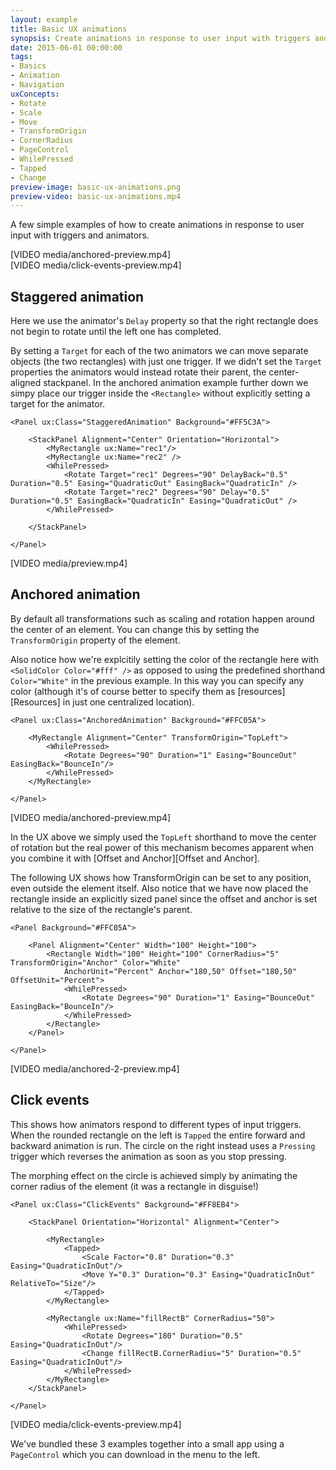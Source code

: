 ```yaml
---
layout: example
title: Basic UX animations
synopsis: Create animations in response to user input with triggers and animators
date: 2015-06-01 00:00:00
tags:
- Basics
- Animation
- Navigation
uxConcepts:
- Rotate
- Scale
- Move
- TransformOrigin
- CornerRadius
- PageControl
- WhilePressed
- Tapped
- Change
preview-image: basic-ux-animations.png
preview-video: basic-ux-animations.mp4
---
```

A few simple examples of how to create animations in response to user input with triggers and animators.

<div class="row">
    <div class="col-xs-6">
        [VIDEO media/anchored-preview.mp4]
    </div>
    <div class="col-xs-6">
        [VIDEO media/click-events-preview.mp4]
    </div>
</div>

## Staggered animation

Here we use the animator's `Delay` property so that the right rectangle does not begin to rotate until the left one has completed.

By setting a `Target` for each of the two animators we can move separate objects (the two rectangles) with just one trigger. If we didn't set the `Target` properties the animators would instead rotate their parent, the center-aligned stackpanel. In the anchored animation example further down we simpy place our trigger inside the `<Rectangle>` without explicitly setting a target for the animator.

<!-- snippet-begin:code/StaggeredAnimation.ux:StaggeredAnimation -->

```
<Panel ux:Class="StaggeredAnimation" Background="#FF5C3A">

    <StackPanel Alignment="Center" Orientation="Horizontal">
        <MyRectangle ux:Name="rec1"/>
        <MyRectangle ux:Name="rec2" />
        <WhilePressed>
            <Rotate Target="rec1" Degrees="90" DelayBack="0.5" Duration="0.5" Easing="QuadraticOut" EasingBack="QuadraticIn" />
            <Rotate Target="rec2" Degrees="90" Delay="0.5" Duration="0.5" EasingBack="QuadraticIn" Easing="QuadraticOut" />
        </WhilePressed>

    </StackPanel>

</Panel>
```

<!-- snippet-end -->

[VIDEO media/preview.mp4]

## Anchored animation

By default all transformations such as scaling and rotation happen around the center of an element. You can change this by setting the `TransformOrigin` property of the element.

Also notice how we're explcitily setting the color of the rectangle here with `<SolidColor Color="#fff" />` as opposed to using the predefined shorthand `Color="White"` in the previous example. In this way you can specify any color (although it's of course better to specify them as [resources][Resources] in just one centralized location).

<!-- snippet-begin:code/AnchoredAnimation.ux:AnchoredAnimation -->

```
<Panel ux:Class="AnchoredAnimation" Background="#FFC05A">

    <MyRectangle Alignment="Center" TransformOrigin="TopLeft">
        <WhilePressed>
            <Rotate Degrees="90" Duration="1" Easing="BounceOut" EasingBack="BounceIn"/>
        </WhilePressed>
    </MyRectangle>

</Panel>
```

<!-- snippet-end -->

[VIDEO media/anchored-preview.mp4]

In the UX above we simply used the `TopLeft` shorthand to move the center of rotation but the real power of this mechanism becomes apparent when you combine it with [Offset and Anchor][Offset and Anchor].

The following UX shows how TransformOrigin can be set to any position, even outside the element itself. Also notice that we have now placed the rectangle inside an explicitly sized panel since the offset and anchor is set relative to the size of the rectangle's parent.

```
<Panel Background="#FFC05A">

	<Panel Alignment="Center" Width="100" Height="100">
		<Rectangle Width="100" Height="100" CornerRadius="5" TransformOrigin="Anchor" Color="White"
			AnchorUnit="Percent" Anchor="180,50" Offset="180,50" OffsetUnit="Percent">
			<WhilePressed>
				<Rotate Degrees="90" Duration="1" Easing="BounceOut" EasingBack="BounceIn"/>
			</WhilePressed>
		</Rectangle>
	</Panel>

</Panel>
```

[VIDEO media/anchored-2-preview.mp4]

## Click events

This shows how animators respond to different types of input triggers. When the rounded rectangle on the left is `Tapped` the entire forward and backward animation is run. The circle on the right instead uses a `Pressing` trigger which reverses the animation as soon as you stop pressing.

The morphing effect on the circle is achieved simply by animating the corner radius of the element (it was a rectangle in disguise!)

<!-- snippet-begin:code/ClickEvents.ux:ClickEvents -->

```
<Panel ux:Class="ClickEvents" Background="#FF8EB4">

    <StackPanel Orientation="Horizontal" Alignment="Center">

        <MyRectangle>
            <Tapped>
                <Scale Factor="0.8" Duration="0.3" Easing="QuadraticInOut"/>
                <Move Y="0.3" Duration="0.3" Easing="QuadraticInOut" RelativeTo="Size"/>
            </Tapped>
        </MyRectangle>

        <MyRectangle ux:Name="fillRectB" CornerRadius="50">
            <WhilePressed>
                <Rotate Degrees="180" Duration="0.5" Easing="QuadraticInOut"/>
                <Change fillRectB.CornerRadius="5" Duration="0.5" Easing="QuadraticInOut"/>
            </WhilePressed>
        </MyRectangle>
    </StackPanel>

</Panel>
```

<!-- snippet-end -->

[VIDEO media/click-events-preview.mp4]

We've bundled these 3 examples together into a small app using a `PageControl` which you can download in the menu to the left.
